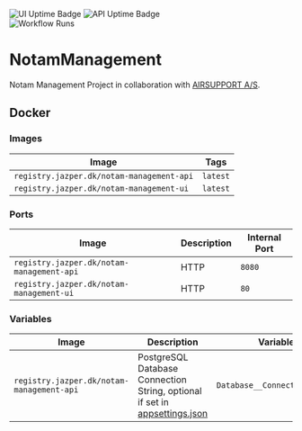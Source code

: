 ![UI Uptime Badge](https://kuma.uptime-vps.jazper.dk/api/badge/7/uptime/48?labelPrefix=UI+&style=for-the-badge)
![API Uptime Badge](https://kuma.uptime-vps.jazper.dk/api/badge/8/uptime/48?labelPrefix=API+&style=for-the-badge)  
![Workflow Runs](https://github.com/j4asper/NotamManagement/actions/workflows/CI-Workflow.yml/badge.svg)
# NotamManagement
Notam Management Project in collaboration with [AIRSUPPORT A/S](https://ppsflightplanning.com/).

## Docker

### Images

| Image                                     | Tags     |
|-------------------------------------------|----------|
| `registry.jazper.dk/notam-management-api` | `latest` |
| `registry.jazper.dk/notam-management-ui`  | `latest` |

### Ports

| Image                                     | Description | Internal Port |
|-------------------------------------------|-------------|---------------|
| `registry.jazper.dk/notam-management-api` | HTTP        | `8080`        |
| `registry.jazper.dk/notam-management-ui`  | HTTP        | `80`          |

### Variables

| Image                                     | Description                                                                                                          | Variable                      |
|-------------------------------------------|----------------------------------------------------------------------------------------------------------------------|-------------------------------|
| `registry.jazper.dk/notam-management-api` | PostgreSQL Database Connection String, optional if set in [appsettings.json](./NotamManagement.Api/appsettings.json) | `Database__ConnectionString`  |
